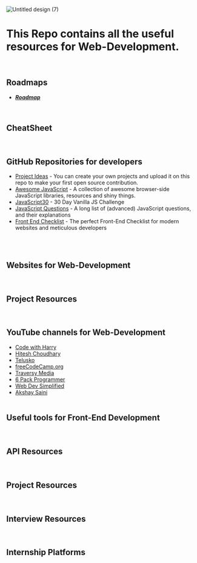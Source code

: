![Untitled design (7)](https://user-images.githubusercontent.com/83531337/159842377-ed16c956-cd6a-4847-8832-ea4285d02898.png)


# This Repo contains all the useful resources for Web-Development.

<br>


## Roadmaps
* **[*Roadmap*](https://github.com/Aashutosh0033/Web-Dev-Resources/blob/main/Roadmaps.md)**
<br>

## CheatSheet 
<br>

## GitHub Repositories for developers
* [Project Ideas](https://github.com/akshaymarch7/project-ideas) - You can create your own projects and upload it on this repo to make your first open source contribution.<br>
* [Awesome JavaScript](https://github.com/sorrycc/awesome-javascript) - A collection of awesome browser-side JavaScript libraries, resources and shiny things.<br>
* [JavaScript30](https://github.com/wesbos/JavaScript30) - 30 Day Vanilla JS Challenge <br>
* [JavaScript Questions](https://github.com/lydiahallie/javascript-questions) - A long list of (advanced) JavaScript questions, and their explanations <br>
* [Front End Checklist](https://github.com/thedaviddias/Front-End-Checklist) -  The perfect Front-End Checklist for modern websites and meticulous developers<br>

<br><br>

## Websites for Web-Development
<br>

## Project Resources
<br>

## YouTube channels for Web-Development
* [Code with Harry](https://youtube.com/c/CodeWithHarry)
* [Hitesh Choudhary](https://youtube.com/c/HiteshChoudharydotcom)
* [Telusko](https://youtube.com/c/Telusko)
* [freeCodeCamp.org](https://youtube.com/c/Freecodecamp)
* [Traversy Media](https://youtube.com/c/TraversyMedia)
* [6 Pack Programmer](https://youtube.com/c/6PackProgrammer)
* [Web Dev Simplified](https://youtube.com/c/WebDevSimplified)
* [Akshay Saini](https://youtube.com/c/akshaymarch7)
<br><br>

## Useful tools for Front-End Development 
<br>

## API Resources
<br>

## Project Resources
<br>

## Interview Resources
<br>

## Internship Platforms
<br>



